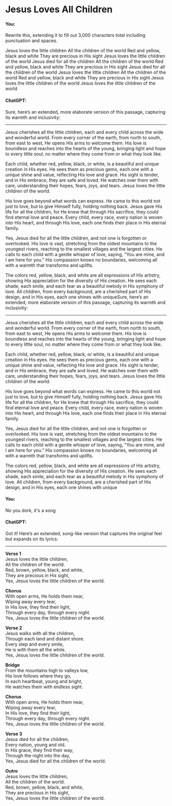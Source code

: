 # Jesus Loves All Children

#### You:
Rewrite this, extending it to fill out 3,000 characters total including punctuation and spaces. 

Jesus loves the little children
All the children of the world
Red and yellow, black and white
They are precious in His sight
Jesus loves the little children of the world
Jesus died for all the children
All the children of the world
Red and yellow, black and white
They are precious in His sight
Jesus died for all the children of the world
Jesus loves the little children
All the children of the world
Red and yellow, black and white
They are precious in His sight
Jesus loves the little children of the world
Jesus loves the little children of the world

#### ChatGPT:
Sure, here’s an extended, more elaborate version of this passage, capturing its warmth and inclusivity:

---

Jesus cherishes all the little children, each and every child across the wide and wonderful world. From every corner of the earth, from north to south, from east to west, He opens His arms to welcome them. His love is boundless and reaches into the hearts of the young, bringing light and hope to every little soul, no matter where they come from or what they look like.

Each child, whether red, yellow, black, or white, is a beautiful and unique creation in His eyes. He sees them as precious gems, each one with a unique shine and value, reflecting His love and grace. His sight is tender, and in His embrace, they are safe and loved. He watches over them with care, understanding their hopes, fears, joys, and tears. Jesus loves the little children of the world.

His love goes beyond what words can express. He came to this world not just to love, but to give Himself fully, holding nothing back. Jesus gave His life for all the children, for He knew that through His sacrifice, they could find eternal love and peace. Every child, every race, every nation is woven into His heart, and through His love, each one finds their place in His eternal family.

Yes, Jesus died for all the little children, and not one is forgotten or overlooked. His love is vast, stretching from the oldest mountains to the youngest rivers, reaching to the smallest villages and the largest cities. He calls to each child with a gentle whisper of love, saying, "You are mine, and I am here for you." His compassion knows no boundaries, welcoming all with a warmth that transforms and uplifts.

The colors red, yellow, black, and white are all expressions of His artistry, showing His appreciation for the diversity of His creation. He sees each shade, each smile, and each tear as a beautiful melody in His symphony of love. All children, from every background, are a cherished part of His design, and in His eyes, each one shines with uniqueSure, here’s an extended, more elaborate version of this passage, capturing its warmth and inclusivity:

---

Jesus cherishes all the little children, each and every child across the wide and wonderful world. From every corner of the earth, from north to south, from east to west, He opens His arms to welcome them. His love is boundless and reaches into the hearts of the young, bringing light and hope to every little soul, no matter where they come from or what they look like.

Each child, whether red, yellow, black, or white, is a beautiful and unique creation in His eyes. He sees them as precious gems, each one with a unique shine and value, reflecting His love and grace. His sight is tender, and in His embrace, they are safe and loved. He watches over them with care, understanding their hopes, fears, joys, and tears. Jesus loves the little children of the world.

His love goes beyond what words can express. He came to this world not just to love, but to give Himself fully, holding nothing back. Jesus gave His life for all the children, for He knew that through His sacrifice, they could find eternal love and peace. Every child, every race, every nation is woven into His heart, and through His love, each one finds their place in His eternal family.

Yes, Jesus died for all the little children, and not one is forgotten or overlooked. His love is vast, stretching from the oldest mountains to the youngest rivers, reaching to the smallest villages and the largest cities. He calls to each child with a gentle whisper of love, saying, "You are mine, and I am here for you." His compassion knows no boundaries, welcoming all with a warmth that transforms and uplifts.

The colors red, yellow, black, and white are all expressions of His artistry, showing His appreciation for the diversity of His creation. He sees each shade, each smile, and each tear as a beautiful melody in His symphony of love. All children, from every background, are a cherished part of His design, and in His eyes, each one shines with unique


#### You:
No you dork, it's a song

#### ChatGPT:
Got it! Here’s an extended, song-like version that captures the original feel but expands on its lyrics:

---

**Verse 1**\
Jesus loves the little children,\
All the children of the world.\
Red, brown, yellow, black, and white,\
They are precious in His sight,\
Yes, Jesus loves the little children of the world.

**Chorus**\
With open arms, He holds them near,\
Wiping away every tear,\
In His love, they find their light,\
Through every day, through every night.\
Yes, Jesus loves the little children of the world.

**Verse 2**\
Jesus walks with all the children,\
Through each land and distant shore.\
Every step and every smile,\
He is with them all the while.\
Yes, Jesus loves the little children of the world.

**Bridge**\
From the mountains high to valleys low,\
His love follows where they go,\
In each heartbeat, young and bright,\
He watches them with endless sight.

**Chorus**\
With open arms, He holds them near,\
Wiping away every tear,\
In His love, they find their light,\
Through every day, through every night.\
Yes, Jesus loves the little children of the world.

**Verse 3**\
Jesus died for all the children,\
Every nation, young and old.\
In His grace, they find their way,\
Through the night into the day,\
Yes, Jesus died for all the children of the world.

**Outro**\
Jesus loves the little children,\
All the children of the world.\
Red, brown, yellow, black, and white,\
They are precious in His sight,\
Yes, Jesus loves the little children of the world.
